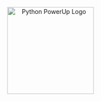 <p align="center">
    <img width="200" src="https://i.ibb.co/Lhm56B5/Python-Power-Up-Logo.png" alt="Python PowerUp Logo">
</p>
